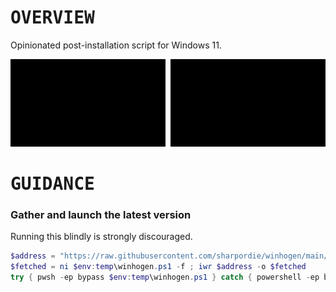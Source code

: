# <samp>OVERVIEW</samp>

Opinionated post-installation script for Windows 11.

<img src="assets/img1.png" width="49.25%"/><img src="assets/img0.png" width="1.5%"/><img src="assets/img2.png" width="49.25%"/>

# <samp>GUIDANCE</samp>

### Gather and launch the latest version

Running this blindly is strongly discouraged.

```powershell
$address = "https://raw.githubusercontent.com/sharpordie/winhogen/main/src/winhogen.ps1"
$fetched = ni $env:temp\winhogen.ps1 -f ; iwr $address -o $fetched
try { pwsh -ep bypass $env:temp\winhogen.ps1 } catch { powershell -ep bypass $env:temp\winhogen.ps1 }
```